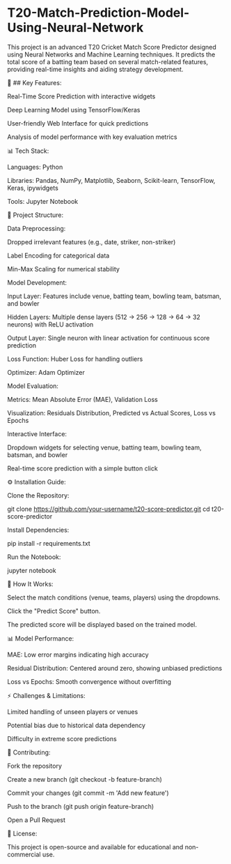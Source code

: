 # T20-Match-Prediction-Model-Using-Neural-Network
This project is an advanced T20 Cricket Match Score Predictor designed using Neural Networks and Machine Learning techniques. It predicts the total score of a batting team based on several match-related features, providing real-time insights and aiding strategy development.

🚀 ## Key Features:

Real-Time Score Prediction with interactive widgets

Deep Learning Model using TensorFlow/Keras

User-friendly Web Interface for quick predictions

Analysis of model performance with key evaluation metrics

📊 Tech Stack:

Languages: Python

Libraries: Pandas, NumPy, Matplotlib, Seaborn, Scikit-learn, TensorFlow, Keras, ipywidgets

Tools: Jupyter Notebook

📂 Project Structure:

Data Preprocessing:

Dropped irrelevant features (e.g., date, striker, non-striker)

Label Encoding for categorical data

Min-Max Scaling for numerical stability

Model Development:

Input Layer: Features include venue, batting team, bowling team, batsman, and bowler

Hidden Layers: Multiple dense layers (512 → 256 → 128 → 64 → 32 neurons) with ReLU activation

Output Layer: Single neuron with linear activation for continuous score prediction

Loss Function: Huber Loss for handling outliers

Optimizer: Adam Optimizer

Model Evaluation:

Metrics: Mean Absolute Error (MAE), Validation Loss

Visualization: Residuals Distribution, Predicted vs Actual Scores, Loss vs Epochs

Interactive Interface:

Dropdown widgets for selecting venue, batting team, bowling team, batsman, and bowler

Real-time score prediction with a simple button click

⚙️ Installation Guide:

Clone the Repository:

git clone https://github.com/your-username/t20-score-predictor.git
cd t20-score-predictor

Install Dependencies:

pip install -r requirements.txt

Run the Notebook:

jupyter notebook

🎯 How It Works:

Select the match conditions (venue, teams, players) using the dropdowns.

Click the "Predict Score" button.

The predicted score will be displayed based on the trained model.

📊 Model Performance:

MAE: Low error margins indicating high accuracy

Residual Distribution: Centered around zero, showing unbiased predictions

Loss vs Epochs: Smooth convergence without overfitting

⚡ Challenges & Limitations:

Limited handling of unseen players or venues

Potential bias due to historical data dependency

Difficulty in extreme score predictions

🤝 Contributing:

Fork the repository

Create a new branch (git checkout -b feature-branch)

Commit your changes (git commit -m 'Add new feature')

Push to the branch (git push origin feature-branch)

Open a Pull Request

📜 License:

This project is open-source and available for educational and non-commercial use.
